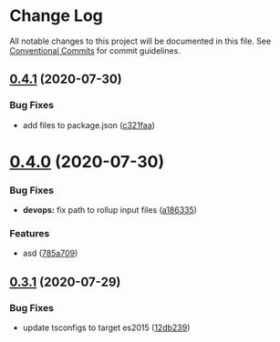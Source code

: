 # Change Log

All notable changes to this project will be documented in this file.
See [Conventional Commits](https://conventionalcommits.org) for commit guidelines.

## [0.4.1](https://github.com/bahdcoder/ds.e-2/compare/v0.4.0...v0.4.1) (2020-07-30)


### Bug Fixes

* add files to package.json ([c321faa](https://github.com/bahdcoder/ds.e-2/commit/c321faa91ea9c8d82bce5ec00aa072227a157fd7))





# [0.4.0](https://github.com/bahdcoder/ds.e-2/compare/v0.3.1...v0.4.0) (2020-07-30)


### Bug Fixes

* **devops:** fix path to rollup input files ([a186335](https://github.com/bahdcoder/ds.e-2/commit/a186335c5843d1670be765842813217832e75789))


### Features

* asd ([785a709](https://github.com/bahdcoder/ds.e-2/commit/785a7098e2a0060a6ab48d37614a39f26df96128))





## [0.3.1](https://github.com/bahdcoder/ds.e-2/compare/v0.3.0...v0.3.1) (2020-07-29)


### Bug Fixes

* update tsconfigs to target es2015 ([12db239](https://github.com/bahdcoder/ds.e-2/commit/12db2394b58c7e38b1cc9b6c82694a9e1ae5f34f))
